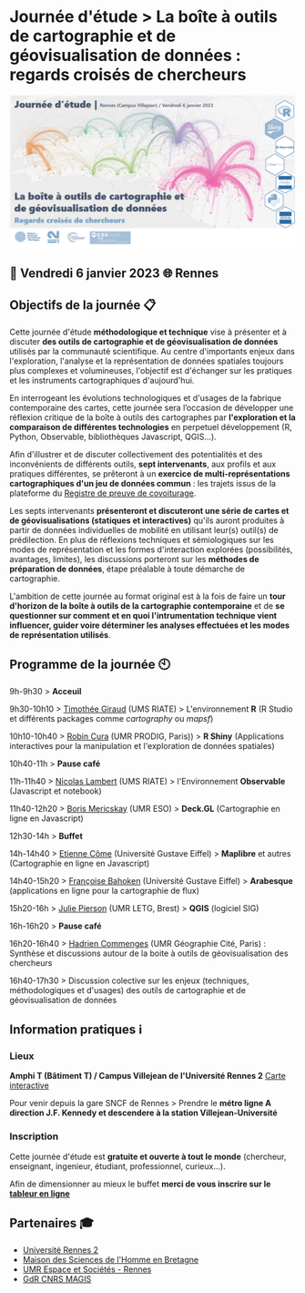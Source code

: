# Journée d'étude > La boîte à outils de cartographie et de géovisualisation de données : regards croisés de chercheurs 


![alt text](https://raw.githubusercontent.com/magisAR9/JEGeovizRennes/main/VisuelJE_Rennes.PNG)


## :calendar: **Vendredi 6 janvier 2023** :globe_with_meridians: **Rennes**

## Objectifs de la journée :clipboard:

Cette journée d'étude **méthodologique et technique** vise à présenter et à discuter **des outils de cartographie et de géovisualisation de données** utilisés par la communauté scientifique. Au centre d'importants enjeux dans l'exploration, l'analyse et la représentation de données spatiales toujours plus complexes et volumineuses, l'objectif est d'échanger sur les pratiques et les instruments cartographiques d'aujourd'hui. 

En interrogeant les évolutions technologiques et d'usages de la fabrique contemporaine des cartes, cette journée sera l’occasion de développer une réflexion critique de la boîte à outils des cartographes par **l'exploration et la comparaison de différentes technologies** en perpetuel développement (R, Python, Observable, bibliothèques Javascript, QGIS...).

Afin d'illustrer et de discuter collectivement des potentialités et des inconvénients de différents outils, **sept intervenants**, aux profils et aux pratiques différentes, se prêteront à un **exercice de multi-représentations cartographiques d'un jeu de données commun** : les trajets issus de la plateforme du [Registre de preuve de covoiturage](https://covoiturage.beta.gouv.fr/). 

Les septs intervenants **présenteront et discuteront une série de cartes et de géovisualisations (statiques et interactives)** qu'ils auront produites à partir de données individuelles de mobilité en utilisant leur(s) outil(s) de prédilection. En plus de réflexions techniques et sémiologiques sur les modes de représentation et les formes d'interaction explorées (possibilités, avantages, limites), les discussions porteront sur les **méthodes de préparation de données**, étape préalable à toute démarche de cartographie.

L'ambition de cette journée au format original est à la fois de faire un **tour d'horizon de la boîte à outils de la cartographie contemporaine** et de **se questionner sur comment et en quoi l'intrumentation technique vient influencer, guider voire déterminer les analyses effectuées et les modes de représentation utilisés**.


## Programme de la journée :clock10:


9h-9h30 > **Acceuil**

9h30-10h10 > [Timothée Giraud](https://rgeomatic.hypotheses.org/) (UMS RIATE) > L'environnement **R** (R Studio et différents packages comme *cartography* ou *mapsf*)

10h10-10h40 > [Robin Cura](https://geographie-cites.cnrs.fr/membres/robin-cura/) (UMR PRODIG, Paris)) > **R Shiny** (Applications interactives pour la manipulation et l'exploration de données spatiales)

10h40-11h > **Pause café**

11h-11h40 > [Nicolas Lambert](https://neocarto.github.io/cv/index.html)  (UMS RIATE) > l'Environnement **Observable** (Javascript et notebook) 

11h40-12h20 > [Boris Mericskay](https://bmericskay.github.io/portfolio/index.html)  (UMR ESO) > **Deck.GL** (Cartographie en ligne en Javascript)

12h30-14h > **Buffet**

14h-14h40 > [Etienne Côme](https://www.comeetie.fr/)  (Université Gustave Eiffel) > **Maplibre** et autres (Cartographie en ligne en Javascript)

14h40-15h20 > [Françoise Bahoken](https://geoflowiz.hypotheses.org/)  (Université Gustave Eiffel) > **Arabesque** (applications en ligne pour la cartographie de flux)

15h20-16h > [Julie Pierson](https://www.cnrs.fr/fr/personne/julie-pierson)  (UMR LETG, Brest) > **QGIS** (logiciel SIG) 

16h-16h20 > **Pause café**

16h20-16h40 > [Hadrien Commenges](https://geographie-cites.cnrs.fr/membres/hadrien-commenges/)  (UMR Géographie Cité, Paris) : Synthèse et discussions autour de la boite à outils de géovisualisation des chercheurs

16h40-17h30 > Discussion colective sur les enjeux (techniques, méthodologiques et d'usages) des outils de cartographie et de géovisualisation de données



## Information pratiques ℹ️

### Lieux 

**Amphi T (Bâtiment T) / Campus Villejean de l'Université Rennes 2** [Carte interactive](http://umap.openstreetmap.fr/fr/map/je-geoviz-rennes_828286)

Pour venir depuis la gare SNCF de Rennes > Prendre le **métro ligne A direction J.F. Kennedy et descendere à la station Villejean-Université**

### Inscription

Cette journée d'étude est **gratuite et ouverte à tout le monde** (chercheur, enseignant, ingenieur, étudiant, professionnel, curieux...). 

Afin de dimensionner au mieux le buffet **merci de vous inscrire sur le [tableur en ligne](https://lite.framacalc.org/xk9l7y96xx-9xed)**

## Partenaires :mortar_board:

* [Université Rennes 2](https://www.univ-rennes2.fr/)
* [Maison des Sciences de l'Homme en Bretagne](https://www.mshb.fr/)
* [UMR Espace et Sociétés - Rennes](http://eso.cnrs.fr/eso.cnrs.fr/fr/index.html)
* [GdR CNRS MAGIS](http://gdr-magis.imag.fr/renouvellement-du-gdr-magis/)


